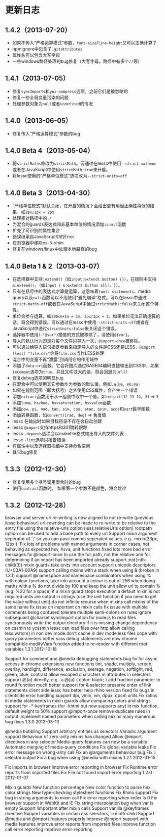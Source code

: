 # 更新日志


## 1.4.2（2013-07-20）

- 如果不传入“严格运算模式”参数，`font-size`/`line-height`又可以正确计算了
- npmignore中包含了`.gitattributes`
- 属性名可以包含大写字母
- 一些windows路径处理的bug修复（大写字母，路径中有多个`//`等）

## 1.4.1（2013-07-05）

- 修复`syncImports`和`yui-compress`选项，之前它们是被忽略的
- 修复一些全局变量污染的问题
- 处理参数对象为`null`或者`undefined`的情况

## 1.4.0（2013-06-05）

- 修复传入“严格运算模式”参数的bug

## 1.4.0 Beta 4（2013-05-04）

- 将`strictMaths`修改为`strictMath`。可通过在lessc中使用`--strict-math=on`或者在JavaScript中使用`strictMath:true`来开启。
- 将lessc使用的“严格单位模式”选项改为`--strict-units=off`

## 1.4.0 Beta 3（2013-04-30）

- “严格单位模式”默认关闭，在开启的情况下会给出更有用但正确性稍低的结果，如`2px/1px = 2px`
- 处理相对路径中的`./`
- 为混合的guards表达式和非基本单位的情况添加`isunit`函数
- 扩充了可识别的属性集合
- 错误继承自JavaScript中的Error
- 在浏览器中移除es-5-shim
- 修复在windows/linux中处理本地路径的bug

## 1.4.0 Beta 1 & 2（2013-03-07）

- 在选择器中支持`:extend()`（如`input:extend(.button) {}`），在规则中支持`&:extend();`（如`input { &:extend(.button all); }`）。
- 只有在括号中的表达式才算是运算，这意味着`font: statements`、media query以及`calc`函数可以不用使用“避免编译”格式。可以在lessc中通过`--strict-maths-off`或者在JavaScript中通过`strictMaths:false`来关闭这个特性。
- 单位会参与运算，如`200cm+1m = 3m`、`3px/1px = 3`。如果单位无法正确运算的话，将会得到错误。可以通过在lessc中使用`--strict-units-off`或者在JavaScript中通过`strictUnits:false`来关闭这个错误。
- 选择器中使用`(~"@var")`插值的方式被移除了，请使用`@{var}`。
- 导入的默认行为即是对每个文件只导入一次，`@import-once`被移除。
- 可以通过给导入语句指定参数来指定导入的文件是CSS还是LESS，`@import (less) "file.css"`会将`file.css`当作LESS处理
- 混合中的变量不再“泄露”到调用它的作用域中
- 添加了`data-uri`函数，它会将图片通过BASE64编码直接输出到CSS中，如果`ieCompat`选项为`true`，并且文件过大的话，将会回退为`url()`
- 修复debug选项的明显bug
- 在混合中可以使用其它参数作为参数的默认值，例如`.a(@a, @b:@a)`
- 如果在规则范围（即大括号）之外使用CSS属性，会产生一个错误
- 添加`extract`函数用于从一组值中取中一个值，如`extract(12 13 14, 3)` => `3`
- 添加`luma`、`hsvhue`、`hsvsaturation`、`hsvvalue`函数
- 添加`pow`、`pi`、`mod`、`tan`、`sin`、`cos`、`atan`、`asin`、`acos`和`sqrt`数学函数
- 添加转换函数，如`convert(1rad, deg)` => 角度值
- lessc 在输出时如果目标目录不存在会自动创建
- lessc `@import`支持https和301跳转跟踪
- lessc `-depends`选项会以makefile格式输出导入的文件列表
- lessc `-lint`选项只报告错误
- 在属性中以及选择器插值中支持命名空间
- 其它bug修复

## 1.3.3（2012-12-30）

- 修复使用多个括号调用混合时的bug
- 使用`contrast`函数时， 如果第一个参数不是颜色，将会跳过

## 1.3.2（2012-12-28）

browser and server url re-writing is now aligned to not re-write (previous lessc behaviour)
url-rewriting can be made to re-write to be relative to the entry file using the relative-urls option (less.relativeUrls option)
rootpath option can be used to add a base path to every url
Support mixin argument seperator of ';' so you can pass comma seperated values. e.g. .mixin(23px, 12px;);
Fix lots of problems with named arguments in corner cases, not behaving as expected
hsv, hsva, unit functions
fixed lots more bad error messages
fix @import-once to use the full path, not the relative one for determining if an import has been imported already
support :not(:nth-child(3))
mixin guards take units into account
support unicode descriptors (U+00A1-00A9)
support calling mixins with a stack when using & (broken in 1.3.1)
support @namespace and namespace combinators
when using % with colour functions, take into account a colour is out of 256
when doing maths with a % do not divide by 100 and keep the unit
allow url to contain % (e.g. %20 for a space)
if a mixin guard stops execution a default mixin is not required
units are output in strings (use the unit function if you need to get the value without unit)
do not infinite recurse when mixins call mixins of the same name
fix issue on important on mixin calls
fix issue with multiple comments being confused
tolerate multiple semi-colons on rules
ignore subsequant @charset
syncImport option for node.js to read files syncronously
write the output directory if it is missing
change dependency on cssmin to ycssmin
lessc can load files over http
allow calling less.watch() in non dev mode
don't cache in dev mode
less files cope with query parameters better
sass debug statements are now chrome compatible
modifyVars function added to re-render with different root variables
1.3.1
2012-10-18

Support for comment and @media debugging statements
bug fix for async access in chrome extensions
new functions tint, shade, multiply, screen, overlay, hardlight, difference, exclusion, average, negation, softlight, red, green, blue, contrast
allow escaped characters in attributes
in selectors support @{a} directly, e.g. .a.@{a} { color: black; }
add fraction parameter to round function
much better support for & selector
preserve order of link statements client side
lessc has better help
rhino version fixed
fix bugs in clientside error handling
support dpi, vmin, vm, dppx, dpcm units
Fix ratios in media statements
in mixin guards allow comparing colors and strings
support for -*-keyframes (for -khtml but now supports any)
in mix function, default weight to 50%
support @import-once
remove duplicate rules in output
implement named parameters when calling mixins
many numerous bug fixes
1.3.0
2012-03-10

@media bubbling
Support arbitrary entities as selectors
Variadic argument support
Behaviour of zero-arity mixins has changed
Allow @import directives in any selector
Media-query features can now be a variable
Automatic merging of media-query conditions
Fix global variable leaks
Fix error message on wrong-arity call
Fix an @arguments behaviour bug
Fix :: selector output
Fix a bug when using @media with mixins
1.2.1
2012-01-15

Fix imports in browser
Improve error reporting in browser
Fix Runtime error reports from imported files
Fix File not found import error reporting
1.2.0
2012-01-07

Mixin guards
New function percentage
New color function to parse hex color strings
New type-checking stylesheet functions
Fix Rhino support
Fix bug in string arguments to mixin call
Fix error reporting when index is 0
Fix browser support in WebKit and IE
Fix string interpolation bug when var is empty
Support !important after mixin calls
Support vanilla @keyframes directive
Support variables in certain css selectors, like nth-child
Support @media and @import features properly
Improve @import support with media features
Improve error reports from imported files
Improve function call error reporting
Improve error-reporting